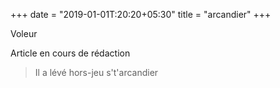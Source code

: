 +++
date = "2019-01-01T:20:20+05:30"
title = "arcandier"
+++

Voleur
<!--more-->
Article en cours de rédaction

> Il a lévé hors-jeu s't'arcandier
